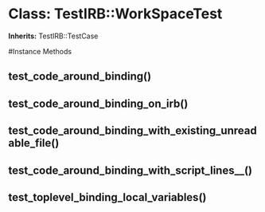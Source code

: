 # Class: TestIRB::WorkSpaceTest
**Inherits:** TestIRB::TestCase
    




#Instance Methods
## test_code_around_binding() [](#method-i-test_code_around_binding)

## test_code_around_binding_on_irb() [](#method-i-test_code_around_binding_on_irb)

## test_code_around_binding_with_existing_unreadable_file() [](#method-i-test_code_around_binding_with_existing_unreadable_file)

## test_code_around_binding_with_script_lines__() [](#method-i-test_code_around_binding_with_script_lines__)

## test_toplevel_binding_local_variables() [](#method-i-test_toplevel_binding_local_variables)

